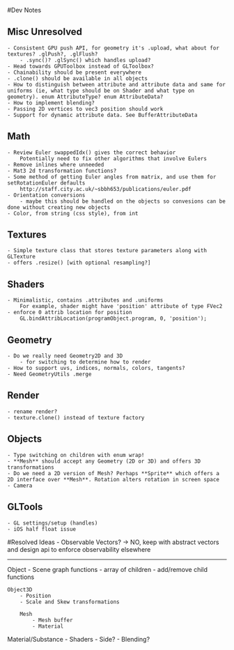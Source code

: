 #Dev Notes

## Misc Unresolved
	- Consistent GPU push API, for geometry it's .upload, what about for textures? .glPush?, .glFlush?
		- .sync()? .glSync() which handles upload?
	- Head towards GPUToolbox instead of GLToolbox?
	- Chainability should be present everywhere
	- .clone() should be available in all objects
	- How to distinguish between attribute and attribute data and same for uniforms (ie, what type should be on Shader and what type on geometry). enum AttributeType? enum AttributeData?
	- How to implement blending?
	- Passing 2D vertices to vec3 position should work
	- Support for dynamic attribute data. See BufferAttributeData

## Math
	- Review Euler swappedIdx() gives the correct behavior
		Potentially need to fix other algorithms that involve Eulers
	- Remove inlines where unneeded
	- Mat3 2d transformation functions?
	- Some method of getting Euler angles from matrix, and use them for setRotationEuler defaults
		http://staff.city.ac.uk/~sbbh653/publications/euler.pdf
	- Orientation conversions
		- maybe this should be handled on the objects so convesions can be done without creating new objects
	- Color, from string (css style), from int

## Textures
	- Simple texture class that stores texture parameters along with GLTexture
	- offers .resize() [with optional resampling?]

## Shaders
	- Minimalistic, contains .attributes and .uniforms
		For example, shader might have 'position' attribute of type FVec2
	- enforce 0 attrib location for position
		GL.bindAttribLocation(programObject.program, 0, 'position');

## Geometry
	- Do we really need Geometry2D and 3D
		- for switching to determine how to render
	- How to support uvs, indices, normals, colors, tangents?
	- Need GeometryUtils .merge

## Render
	- rename render?
	- texture.clone() instead of texture factory

## Objects
	- Type switching on children with enum wrap!
	- **Mesh** should accept any Geometry (2D or 3D) and offers 3D transformations
	- Do we need a 2D version of Mesh? Perhaps **Sprite** which offers a 2D interface over **Mesh**. Rotation alters rotation in screen space
	- Camera

## GLTools
	- GL settings/setup (handles)
	- iOS half float issue


#Resolved Ideas
	- Observable Vectors?
		-> NO, keep with abstract vectors and design api to enforce observability elsewhere

------------------

Object
	- Scene graph functions
	- array of children
	- add/remove child functions

	Object3D
		- Position
		- Scale and Skew transformations

		Mesh
			- Mesh buffer
			- Material

Material/Substance
	- Shaders
	- Side?
	- Blending?